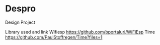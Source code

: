 # Despro
Design Project

Library used and link
Wifiesp https://github.com/bportaluri/WiFiEsp
Time https://github.com/PaulStoffregen/Time?files=1
